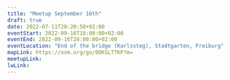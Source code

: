 ```yaml
---
title: "Meetup September 16th"
draft: true
date: 2022-07-11T20:20:58+02:00
eventStart: 2022-09-16T18:00:00+02:00
eventEnd: 2022-09-16T20:00:00+02:00
eventLocation: "End of the bridge (Karlssteg), Stadtgarten, Freiburg"
mapLink: https://osm.org/go/0DKSLTTKP?m=
meetupLink:
lwLink:
---
```


